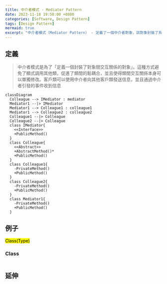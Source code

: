 ```yaml
---
title: 中介者模式 - Mediator Pattern
date: 2023-11-18 19:58:00 +0800
categories: [Software, Design Pattern]
tags: [Design Pattern]     
mermaid: true
excerpt: "中介者模式（Mediator Pattern） - 定義了一個中介者對象，該對象封裝了系統中對象間的交互方式"
---
```



## 定義

> 中介者模式是為了「定義一個封裝了對象間交互關係的對象」。這種方式避免了顯式調用其他類，促進了類間的鬆耦合，並且使得類間交互關係本身可以單獨修改。客戶類可以使用中介者向其他客戶類發送信息，並且通過中介者引發的事件收到信息

```mermaid
classDiagram
  Colleague --> IMediator : mediator
  Mediator1 --|> IMediator
  Mediator1 --> Colleague1 : colleague1
  Mediator1 --> Colleague2 : colleague2
  Colleague1 --|> Colleague
  Colleague2 --|> Colleague
  class IMediator{
    <<Interface>>
    +PublicMethod()
  }
  class Colleague{
    <<Abstract>>
    +AbstractMethod()*
    +PublicMethod()
  }
  class Colleague1{
    -PrivateMethod()
    +PublicMethod()
  }
  class Colleague2{
    -PrivateMethod()
    +PublicMethod()
  }
  class Mediator1{
    -PrivateMethod()
    +PublicMethod()
  }
```

## 例子

<mark>Class(Type)</mark><br>

### Class

```cs

```

## 延伸
